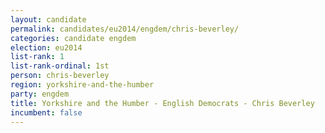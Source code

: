 ```yaml
---
layout: candidate
permalink: candidates/eu2014/engdem/chris-beverley/
categories: candidate engdem
election: eu2014
list-rank: 1
list-rank-ordinal: 1st
person: chris-beverley
region: yorkshire-and-the-humber
party: engdem
title: Yorkshire and the Humber - English Democrats - Chris Beverley
incumbent: false
---
```

